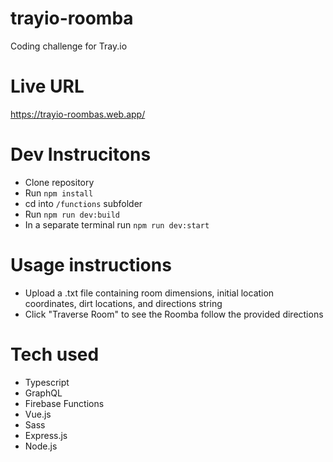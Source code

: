 # trayio-roomba
Coding challenge for Tray.io

# Live URL
https://trayio-roombas.web.app/

# Dev Instrucitons
- Clone repository
- Run `npm install`
- cd into `/functions` subfolder
- Run `npm run dev:build`
- In a separate terminal run `npm run dev:start`

# Usage instructions
- Upload a .txt file containing room dimensions, initial location coordinates, dirt locations, and directions string
- Click "Traverse Room" to see the Roomba follow the provided directions

# Tech used
- Typescript
- GraphQL
- Firebase Functions
- Vue.js
- Sass
- Express.js
- Node.js

